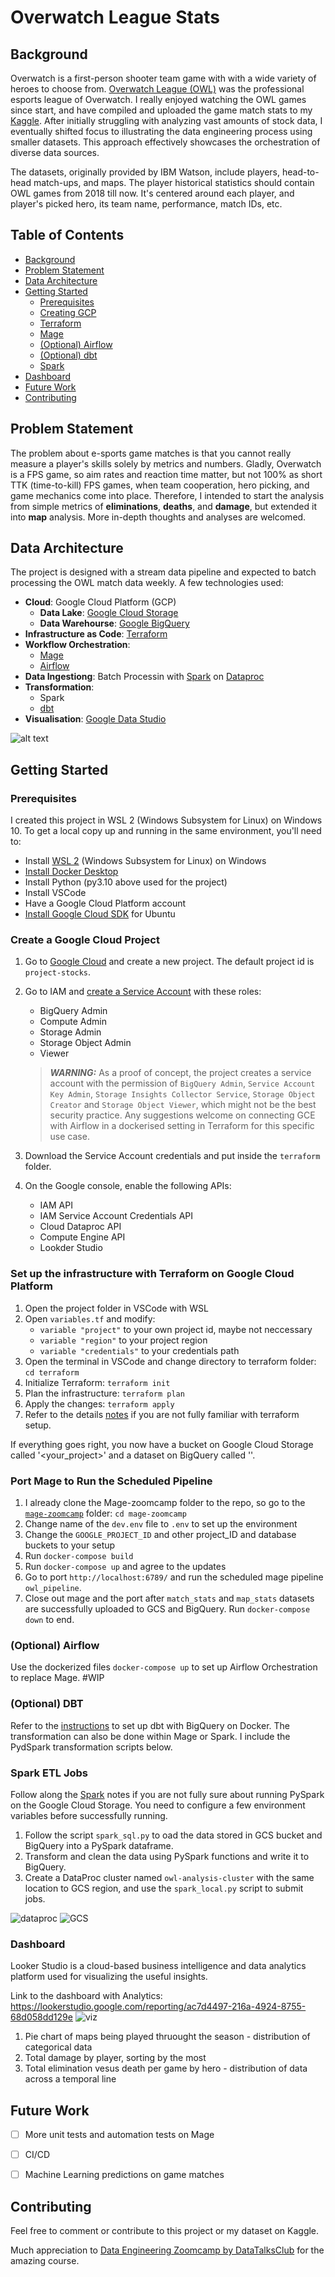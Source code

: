 # Overwatch League Stats

## Background

Overwatch is a first-person shooter team game with with a wide variety of heroes to choose from. [Overwatch League (OWL)](https://overwatchleague.com/en-us/news/23303225) was the professional esports league of Overwatch. I really enjoyed watching the OWL games since start, and have compiled and uploaded the game match stats to my [Kaggle](https://www.kaggle.com/datasets/sherrytp/overwatch-league-stats-lab). After initially struggling with analyzing vast amounts of stock data, I eventually shifted focus to illustrating the data engineering process using smaller datasets. This approach effectively showcases the orchestration of diverse data sources.

The datasets, originally provided by IBM Watson, include players, head-to-head match-ups, and maps. The player historical statistics should contain OWL games from 2018 till now. It's centered around each player, and player's picked hero, its team name, performance, match IDs, etc.

## Table of Contents

- [Background](#background)
- [Problem Statement](#problem-statement)
- [Data Architecture](#data-architecture)
- [Getting Started](#getting-started)
    - [Prerequisites](#prerequisites)
    - [Creating GCP](#create-a-google-cloud-project)
    - [Terraform](#set-up-the-infrastructure-with-terraform-on-google-cloud-platform)
    - [Mage](#port-mage-to-run-the-scheduled-pipeline)
    - [(Optional) Airflow](#optional-airflow)
    - [(Optional) dbt](#optional-dbt)
    - [Spark](#spark-etl-jobs)
- [Dashboard](#dashboard)
- [Future Work](#future-work)
- [Contributing](#contributing)

## Problem Statement

The problem about e-sports game matches is that you cannot really measure a player's skills solely by metrics and numbers. Gladly, Overwatch is a FPS game, so aim rates and reaction time matter, but not 100% as short TTK (time-to-kill) FPS games, when team cooperation, hero picking, and game mechanics come into place. Therefore, I intended to start the analysis from simple metrics of **eliminations**, **deaths**, and **damage**, but extended it into **map** analysis. More in-depth thoughts and analyses are welcomed. 


## Data Architecture

The project is designed with a stream data pipeline and expected to batch processing the OWL match data weekly. A few technologies used:

- **Cloud**: Google Cloud Platform (GCP)
    - **Data Lake**: [Google Cloud Storage](https://cloud.google.com/storage)
    - **Data Warehourse**: [Google BigQuery](https://cloud.google.com/bigquery)
-  **Infrastructure as Code**: [Terraform](https://www.terraform.io/downloads/)
- **Workflow Orchestration**: 
    - [Mage](https://github.com/mage-ai/mage-zoomcamp?tab=readme-ov-file#lets-get-started)
    - [Airflow](https://airflow.apache.org)
- **Data Ingestiong**:  Batch Processin with [Spark](https://spark.apache.org/) on [Dataproc](https://cloud.google.com/dataproc)
- **Transformation**: 
    - Spark
    - [dbt](https://github.com/dbt-labs/dbt-core/blob/main/docker/Dockerfile)
- **Visualisation**: [Google Data Studio](https://datastudio.google.com/)

![alt text](24bb25067c670af5f98e8baf4d78604.jpg)

## Getting Started 

### Prerequisites

I created this project in WSL 2 (Windows Subsystem for Linux) on Windows 10. 
To get a local copy up and running in the same environment, you'll need to:

- Install [WSL 2](https://docs.microsoft.com/en-us/windows/wsl/install) (Windows Subsystem for Linux) on Windows
- [Install Docker Desktop](https://docs.docker.com/desktop/windows/install/)
- Install Python (py3.10 above used for the project)
- Install VSCode
- Have a Google Cloud Platform account
- [Install Google Cloud SDK](https://cloud.google.com/sdk/docs/install-sdk#deb) for Ubuntu

### Create a Google Cloud Project

1. Go to [Google Cloud](https://console.cloud.google.com/) and create a new project. The default project id is `project-stocks`. 
2. Go to IAM and [create a Service Account](https://cloud.google.com/docs/authentication/getting-started#creating_a_service_account) with these roles:
    - BigQuery Admin
    - Compute Admin
    - Storage Admin
    - Storage Object Admin
    - Viewer
    > **_WARNING:_** As a proof of concept, the project creates a service account with the permission of 
`BigQuery Admin`, `Service Account Key Admin`, `Storage Insights Collector Service`, `Storage Object Creator` and `Storage Object Viewer`, which might not be the best security practice. Any suggestions welcome on connecting GCE with Airflow in a dockerised setting in Terraform for this specific use case. 

3. Download the Service Account credentials and put inside the `terraform` folder.
4. On the Google console, enable the following APIs:
    - IAM API
    - IAM Service Account Credentials API
    - Cloud Dataproc API
    - Compute Engine API
    - Lookder Studio

### Set up the infrastructure with Terraform on Google Cloud Platform

1. Open the project folder in VSCode with WSL
2. Open `variables.tf` and modify:
    * `variable "project"` to your own project id, maybe not neccessary
    * `variable "region"` to your project region
    * `variable "credentials"` to your credentials path
3. Open the terminal in VSCode and change directory to terraform folder: `cd terraform` 
4. Initialize Terraform: `terraform init`
5. Plan the infrastructure: `terraform plan`
6. Apply the changes: `terraform apply`
7. Refer to the details [notes](/terraform/README.md) if you are not fully familiar with terraform setup. 

If everything goes right, you now have a bucket on Google Cloud Storage called '<your_project>' and a dataset on BigQuery called ''.

### Port Mage to Run the Scheduled Pipeline

1. I already clone the Mage-zoomcamp folder to the repo, so go to the [`mage-zoomcamp`]('/mage-zoomcamp/') folder: `cd mage-zoomcamp`
2. Change name of the `dev.env` file to `.env` to set up the environment
3. Change the `GOOGLE_PROJECT_ID` and other project_ID and database buckets to your setup
4. Run `docker-compose build`
5. Run `docker-compose up` and agree to the updates
6. Go to port `http://localhost:6789/` and run the scheduled mage pipeline `owl_pipeline`. 
7. Close out mage and the port after `match_stats` and `map_stats` datasets are successfully uploaded to GCS and BigQuery. Run `docker-compose down` to end. 


### (Optional) Airflow

Use the dockerized files `docker-compose up` to set up Airflow Orchestration to replace Mage. #WIP

### (Optional) DBT

Refer to the [instructions](/dbt_docker/README.md) to set up dbt with BigQuery on Docker. The transformation can also be done within Mage or Spark. I include the PydSpark transformation scripts below. 


### Spark ETL Jobs

Follow along the [Spark](/spark/README.md) notes if you are not fully sure about running PySpark on the Google Cloud Storage. You need to configure a few environment variables before successfully running. 

1. Follow the script `spark_sql.py` to oad the data stored in GCS bucket and BigQuery into a PySpark dataframe. 
2. Transform and clean the data using PySpark functions and write it to BigQuery. 
3. Create a DataProc cluster named `owl-analysis-cluster` with the same location to GCS region, and use the `spark_local.py` script to submit jobs. 

![dataproc](Dataproc.png)
![GCS](GCSbucket.png)

### Dashboard 

Looker Studio is a cloud-based business intelligence and data analytics platform used for visualizing the useful insights.

Link to the dashboard with Analytics: https://lookerstudio.google.com/reporting/ac7d4497-216a-4924-8755-68d058dd129e
![viz](Visuals.png)

1. Pie chart of maps being played thruought the season - distribution of categorical data
2. Total damage by player, sorting by the most
3. Total elimination vesus death per game by hero - distribution of data across a temporal line


## Future Work

- [ ] More unit tests and automation tests on Mage
- [ ] CI/CD
- [ ] Machine Learning predictions on game matches


## Contributing

Feel free to comment or contribute to this project or my dataset on Kaggle. 

Much appreciation to [Data Engineering Zoomcamp by DataTalksClub](https://github.com/DataTalksClub/data-engineering-zoomcamp) for the amazing course. 